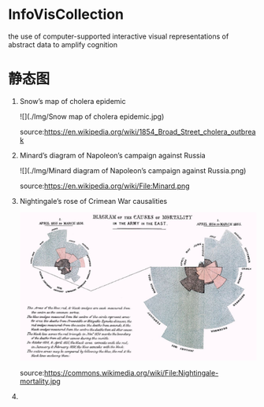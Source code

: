 # InfoVisCollection
the use of computer-supported interactive visual representations of abstract data to amplify cognition

# 静态图

1. Snow’s map of cholera epidemic

   ![](./Img/Snow map of cholera epidemic.jpg)

   source:https://en.wikipedia.org/wiki/1854_Broad_Street_cholera_outbreak

2. Minard’s diagram of Napoleon’s campaign against Russia

   ![](./Img/Minard diagram of Napoleon’s campaign against Russia.png)

   source:https://en.wikipedia.org/wiki/File:Minard.png

3. Nightingale’s rose of Crimean War causalities

   ![](./Img/Nightingale-mortality.jpg)

   source:https://commons.wikimedia.org/wiki/File:Nightingale-mortality.jpg

4. 